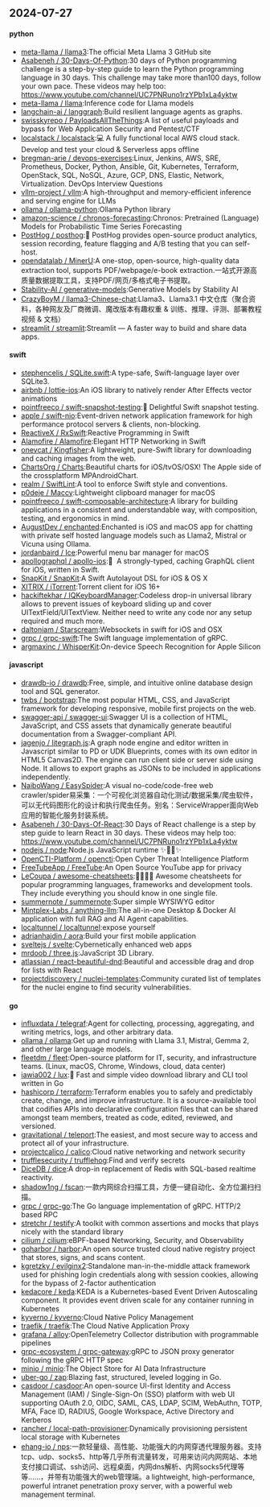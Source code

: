 ## 2024-07-27

#### python
* [meta-llama / llama3](https://github.com/meta-llama/llama3):The official Meta Llama 3 GitHub site
* [Asabeneh / 30-Days-Of-Python](https://github.com/Asabeneh/30-Days-Of-Python):30 days of Python programming challenge is a step-by-step guide to learn the Python programming language in 30 days. This challenge may take more than100 days, follow your own pace. These videos may help too: https://www.youtube.com/channel/UC7PNRuno1rzYPb1xLa4yktw
* [meta-llama / llama](https://github.com/meta-llama/llama):Inference code for Llama models
* [langchain-ai / langgraph](https://github.com/langchain-ai/langgraph):Build resilient language agents as graphs.
* [swisskyrepo / PayloadsAllTheThings](https://github.com/swisskyrepo/PayloadsAllTheThings):A list of useful payloads and bypass for Web Application Security and Pentest/CTF
* [localstack / localstack](https://github.com/localstack/localstack):💻 A fully functional local AWS cloud stack. Develop and test your cloud & Serverless apps offline
* [bregman-arie / devops-exercises](https://github.com/bregman-arie/devops-exercises):Linux, Jenkins, AWS, SRE, Prometheus, Docker, Python, Ansible, Git, Kubernetes, Terraform, OpenStack, SQL, NoSQL, Azure, GCP, DNS, Elastic, Network, Virtualization. DevOps Interview Questions
* [vllm-project / vllm](https://github.com/vllm-project/vllm):A high-throughput and memory-efficient inference and serving engine for LLMs
* [ollama / ollama-python](https://github.com/ollama/ollama-python):Ollama Python library
* [amazon-science / chronos-forecasting](https://github.com/amazon-science/chronos-forecasting):Chronos: Pretrained (Language) Models for Probabilistic Time Series Forecasting
* [PostHog / posthog](https://github.com/PostHog/posthog):🦔 PostHog provides open-source product analytics, session recording, feature flagging and A/B testing that you can self-host.
* [opendatalab / MinerU](https://github.com/opendatalab/MinerU):A one-stop, open-source, high-quality data extraction tool, supports PDF/webpage/e-book extraction.一站式开源高质量数据提取工具，支持PDF/网页/多格式电子书提取。
* [Stability-AI / generative-models](https://github.com/Stability-AI/generative-models):Generative Models by Stability AI
* [CrazyBoyM / llama3-Chinese-chat](https://github.com/CrazyBoyM/llama3-Chinese-chat):Llama3、Llama3.1 中文仓库（聚合资料，各种网友及厂商微调、魔改版本有趣权重 & 训练、推理、评测、部署教程视频 & 文档）
* [streamlit / streamlit](https://github.com/streamlit/streamlit):Streamlit — A faster way to build and share data apps.

#### swift
* [stephencelis / SQLite.swift](https://github.com/stephencelis/SQLite.swift):A type-safe, Swift-language layer over SQLite3.
* [airbnb / lottie-ios](https://github.com/airbnb/lottie-ios):An iOS library to natively render After Effects vector animations
* [pointfreeco / swift-snapshot-testing](https://github.com/pointfreeco/swift-snapshot-testing):📸 Delightful Swift snapshot testing.
* [apple / swift-nio](https://github.com/apple/swift-nio):Event-driven network application framework for high performance protocol servers & clients, non-blocking.
* [ReactiveX / RxSwift](https://github.com/ReactiveX/RxSwift):Reactive Programming in Swift
* [Alamofire / Alamofire](https://github.com/Alamofire/Alamofire):Elegant HTTP Networking in Swift
* [onevcat / Kingfisher](https://github.com/onevcat/Kingfisher):A lightweight, pure-Swift library for downloading and caching images from the web.
* [ChartsOrg / Charts](https://github.com/ChartsOrg/Charts):Beautiful charts for iOS/tvOS/OSX! The Apple side of the crossplatform MPAndroidChart.
* [realm / SwiftLint](https://github.com/realm/SwiftLint):A tool to enforce Swift style and conventions.
* [p0deje / Maccy](https://github.com/p0deje/Maccy):Lightweight clipboard manager for macOS
* [pointfreeco / swift-composable-architecture](https://github.com/pointfreeco/swift-composable-architecture):A library for building applications in a consistent and understandable way, with composition, testing, and ergonomics in mind.
* [AugustDev / enchanted](https://github.com/AugustDev/enchanted):Enchanted is iOS and macOS app for chatting with private self hosted language models such as Llama2, Mistral or Vicuna using Ollama.
* [jordanbaird / Ice](https://github.com/jordanbaird/Ice):Powerful menu bar manager for macOS
* [apollographql / apollo-ios](https://github.com/apollographql/apollo-ios):📱  A strongly-typed, caching GraphQL client for iOS, written in Swift.
* [SnapKit / SnapKit](https://github.com/SnapKit/SnapKit):A Swift Autolayout DSL for iOS & OS X
* [XITRIX / iTorrent](https://github.com/XITRIX/iTorrent):Torrent client for iOS 16+
* [hackiftekhar / IQKeyboardManager](https://github.com/hackiftekhar/IQKeyboardManager):Codeless drop-in universal library allows to prevent issues of keyboard sliding up and cover UITextField/UITextView. Neither need to write any code nor any setup required and much more.
* [daltoniam / Starscream](https://github.com/daltoniam/Starscream):Websockets in swift for iOS and OSX
* [grpc / grpc-swift](https://github.com/grpc/grpc-swift):The Swift language implementation of gRPC.
* [argmaxinc / WhisperKit](https://github.com/argmaxinc/WhisperKit):On-device Speech Recognition for Apple Silicon

#### javascript
* [drawdb-io / drawdb](https://github.com/drawdb-io/drawdb):Free, simple, and intuitive online database design tool and SQL generator.
* [twbs / bootstrap](https://github.com/twbs/bootstrap):The most popular HTML, CSS, and JavaScript framework for developing responsive, mobile first projects on the web.
* [swagger-api / swagger-ui](https://github.com/swagger-api/swagger-ui):Swagger UI is a collection of HTML, JavaScript, and CSS assets that dynamically generate beautiful documentation from a Swagger-compliant API.
* [jagenjo / litegraph.js](https://github.com/jagenjo/litegraph.js):A graph node engine and editor written in Javascript similar to PD or UDK Blueprints, comes with its own editor in HTML5 Canvas2D. The engine can run client side or server side using Node. It allows to export graphs as JSONs to be included in applications independently.
* [NaiboWang / EasySpider](https://github.com/NaiboWang/EasySpider):A visual no-code/code-free web crawler/spider易采集：一个可视化浏览器自动化测试/数据采集/爬虫软件，可以无代码图形化的设计和执行爬虫任务。别名：ServiceWrapper面向Web应用的智能化服务封装系统。
* [Asabeneh / 30-Days-Of-React](https://github.com/Asabeneh/30-Days-Of-React):30 Days of React challenge is a step by step guide to learn React in 30 days. These videos may help too: https://www.youtube.com/channel/UC7PNRuno1rzYPb1xLa4yktw
* [nodejs / node](https://github.com/nodejs/node):Node.js JavaScript runtime ✨🐢🚀✨
* [OpenCTI-Platform / opencti](https://github.com/OpenCTI-Platform/opencti):Open Cyber Threat Intelligence Platform
* [FreeTubeApp / FreeTube](https://github.com/FreeTubeApp/FreeTube):An Open Source YouTube app for privacy
* [LeCoupa / awesome-cheatsheets](https://github.com/LeCoupa/awesome-cheatsheets):👩‍💻👨‍💻 Awesome cheatsheets for popular programming languages, frameworks and development tools. They include everything you should know in one single file.
* [summernote / summernote](https://github.com/summernote/summernote):Super simple WYSIWYG editor
* [Mintplex-Labs / anything-llm](https://github.com/Mintplex-Labs/anything-llm):The all-in-one Desktop & Docker AI application with full RAG and AI Agent capabilities.
* [localtunnel / localtunnel](https://github.com/localtunnel/localtunnel):expose yourself
* [adrianhajdin / aora](https://github.com/adrianhajdin/aora):Build your first mobile application
* [sveltejs / svelte](https://github.com/sveltejs/svelte):Cybernetically enhanced web apps
* [mrdoob / three.js](https://github.com/mrdoob/three.js):JavaScript 3D Library.
* [atlassian / react-beautiful-dnd](https://github.com/atlassian/react-beautiful-dnd):Beautiful and accessible drag and drop for lists with React
* [projectdiscovery / nuclei-templates](https://github.com/projectdiscovery/nuclei-templates):Community curated list of templates for the nuclei engine to find security vulnerabilities.

#### go
* [influxdata / telegraf](https://github.com/influxdata/telegraf):Agent for collecting, processing, aggregating, and writing metrics, logs, and other arbitrary data.
* [ollama / ollama](https://github.com/ollama/ollama):Get up and running with Llama 3.1, Mistral, Gemma 2, and other large language models.
* [fleetdm / fleet](https://github.com/fleetdm/fleet):Open-source platform for IT, security, and infrastructure teams. (Linux, macOS, Chrome, Windows, cloud, data center)
* [iawia002 / lux](https://github.com/iawia002/lux):👾 Fast and simple video download library and CLI tool written in Go
* [hashicorp / terraform](https://github.com/hashicorp/terraform):Terraform enables you to safely and predictably create, change, and improve infrastructure. It is a source-available tool that codifies APIs into declarative configuration files that can be shared amongst team members, treated as code, edited, reviewed, and versioned.
* [gravitational / teleport](https://github.com/gravitational/teleport):The easiest, and most secure way to access and protect all of your infrastructure.
* [projectcalico / calico](https://github.com/projectcalico/calico):Cloud native networking and network security
* [trufflesecurity / trufflehog](https://github.com/trufflesecurity/trufflehog):Find and verify secrets
* [DiceDB / dice](https://github.com/DiceDB/dice):A drop-in replacement of Redis with SQL-based realtime reactivity.
* [shadow1ng / fscan](https://github.com/shadow1ng/fscan):一款内网综合扫描工具，方便一键自动化、全方位漏扫扫描。
* [grpc / grpc-go](https://github.com/grpc/grpc-go):The Go language implementation of gRPC. HTTP/2 based RPC
* [stretchr / testify](https://github.com/stretchr/testify):A toolkit with common assertions and mocks that plays nicely with the standard library
* [cilium / cilium](https://github.com/cilium/cilium):eBPF-based Networking, Security, and Observability
* [goharbor / harbor](https://github.com/goharbor/harbor):An open source trusted cloud native registry project that stores, signs, and scans content.
* [kgretzky / evilginx2](https://github.com/kgretzky/evilginx2):Standalone man-in-the-middle attack framework used for phishing login credentials along with session cookies, allowing for the bypass of 2-factor authentication
* [kedacore / keda](https://github.com/kedacore/keda):KEDA is a Kubernetes-based Event Driven Autoscaling component. It provides event driven scale for any container running in Kubernetes
* [kyverno / kyverno](https://github.com/kyverno/kyverno):Cloud Native Policy Management
* [traefik / traefik](https://github.com/traefik/traefik):The Cloud Native Application Proxy
* [grafana / alloy](https://github.com/grafana/alloy):OpenTelemetry Collector distribution with programmable pipelines
* [grpc-ecosystem / grpc-gateway](https://github.com/grpc-ecosystem/grpc-gateway):gRPC to JSON proxy generator following the gRPC HTTP spec
* [minio / minio](https://github.com/minio/minio):The Object Store for AI Data Infrastructure
* [uber-go / zap](https://github.com/uber-go/zap):Blazing fast, structured, leveled logging in Go.
* [casdoor / casdoor](https://github.com/casdoor/casdoor):An open-source UI-first Identity and Access Management (IAM) / Single-Sign-On (SSO) platform with web UI supporting OAuth 2.0, OIDC, SAML, CAS, LDAP, SCIM, WebAuthn, TOTP, MFA, Face ID, RADIUS, Google Workspace, Active Directory and Kerberos
* [rancher / local-path-provisioner](https://github.com/rancher/local-path-provisioner):Dynamically provisioning persistent local storage with Kubernetes
* [ehang-io / nps](https://github.com/ehang-io/nps):一款轻量级、高性能、功能强大的内网穿透代理服务器。支持tcp、udp、socks5、http等几乎所有流量转发，可用来访问内网网站、本地支付接口调试、ssh访问、远程桌面，内网dns解析、内网socks5代理等等……，并带有功能强大的web管理端。a lightweight, high-performance, powerful intranet penetration proxy server, with a powerful web management terminal.
